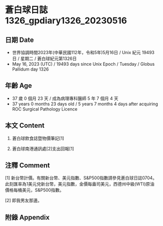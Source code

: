 [_metadata_:encoding]: - "utf-8"
[_metadata_:language]: - "zh-Hant-TW"
[_metadata_:fileformat]: - "markdown"
[_metadata_:MIME_type]: - "text/plain"
[_metadata_:markdown_version]: - "commonmark version 0.30"
[_metadata_:markdown_spec]: - "https://spec.commonmark.org/0.30/"

# 蒼白球日誌1326_gpdiary1326_20230516 #

## 日期 Date ##

* 世界協調時間2023年(中華民國112年，令和5年)5月16日 / Unix 紀元 19493 日 / 星期二 / 蒼白球紀元第1326日
* May 16, 2023 (UTC) / 19493 days since Unix Epoch / Tuesday / Globus Pallidum day 1326

## 年齡 Age ##

* 37 歲 0 個月 23 天 / 成為病理專科醫師 5 年 7 個月 4 天
* 37 years 0 months 23 days old / 5 years 7 months 4 days after acquiring ROC Surgical Pathology Licence

## 本文 Content ##

1. 蒼白球飲食誌暨物價筆記[1]

    
2. 蒼白球南港通訊處[2]支出回報[1]

    

## 注釋 Comment ##

[1] 新台幣計價。有關新台幣、美元指數、S&P500指數請參見蒼白球日誌0704。此刻匯率為1美元兌新台幣，美元指數，金價每盎司美元，西德州中級(WTI)原油價格每桶美元，S&P500指數。


[2] 即我男友那邊。



## 附錄 Appendix ##

